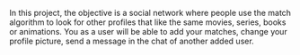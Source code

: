 In this project, the objective is a social network where people use the match algorithm to look for other profiles that like the same movies, series, books or animations.
You as a user will be able to add your matches, change your profile picture, send a message in the chat of another added user.
